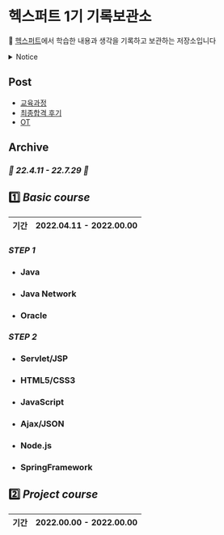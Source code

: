 # 헥스퍼트 1기 기록보관소

🌹 [헥스퍼트](https://www.saramin.co.kr/zf_user/jobs/relay/view?isMypage=no&rec_idx=42519821&recommend_ids=eJxNj8kVw0AMQqvJHaH9nELcfxcZ2%2FHIxw8InozuYNdRlE9%2B7YWHXYJqF%2BIouX3LSnD5fSHpmRzXSRl0b2Xu8OC%2F28qd%2Btr2UOy4JuLdTajVRrFW84U4EV6y2rertg4G14qoTbglOh8kJPIKP1X0niEzIDFViFLu28Hnpyi%2FhR9c2ks7&view_type=search&searchword=%EC%9E%90%EB%B0%94+%EC%9D%80%ED%96%89&searchType=search&gz=1&t_ref_content=generic&t_ref=search&paid_fl=n#seq=0)에서 학습한 내용과 생각을 기록하고 보관하는 저장소입니다

<details>
<summary></r>Notice </summary>
<ul>
<li><a href="">22-04-09 테스트용</a></li>
</ul>
</details>

## Post
- [교육과정](https://github.com/Jinuk93/HecSpurt/blob/master/Post/curriculum.md)
- [최종합격 후기](https://github.com/Jinuk93/HecSpurt/blob/master/Post/Before%20start%2C.md)
- [OT](https://github.com/Jinuk93/HecSpurt/blob/master/Post/OT.md)

## Archive

### ***🌼 22.4.11 - 22.7.29 🌼***

## 1️⃣ ***Basic course*** 

|기간|2022.04.11 - 2022.00.00|
|---|---|

### ***STEP 1***
- ### Java
- ### Java Network
- ### Oracle

### ***STEP 2***
- ### Servlet/JSP
- ### HTML5/CSS3
- ### JavaScript
- ### Ajax/JSON
- ### Node.js
- ### SpringFramework

## 2️⃣ ***Project course***

|기간|2022.00.00 - 2022.00.00|
|---|---|
